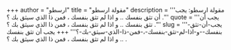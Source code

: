 +++
author = "ارسطو"
title = "مقولة ارسطو"
description = '''مقولة ارسطو: يجب أن تثق بنفسك .. و اذا لم تثق بنفسك ، فمن ذا الذي سيثق بك ؟ .'''
quote = '''يجب أن تثق بنفسك .. و اذا لم تثق بنفسك ، فمن ذا الذي سيثق بك ؟ .'''
slug = '''يجب-أن-تثق-بنفسك--و-اذا-لم-تثق-بنفسك-،-فمن-ذا-الذي-سيثق-بك-؟'''
+++
يجب أن تثق بنفسك .. و اذا لم تثق بنفسك ، فمن ذا الذي سيثق بك ؟ .
